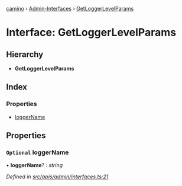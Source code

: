 [camino](../README.md) › [Admin-Interfaces](../modules/admin_interfaces.md) › [GetLoggerLevelParams](admin_interfaces.getloggerlevelparams.md)

# Interface: GetLoggerLevelParams

## Hierarchy

* **GetLoggerLevelParams**

## Index

### Properties

* [loggerName](admin_interfaces.getloggerlevelparams.md#optional-loggername)

## Properties

### `Optional` loggerName

• **loggerName**? : *string*

*Defined in [src/apis/admin/interfaces.ts:21](https://github.com/chain4travel/caminojs/blob/ca67b81/src/apis/admin/interfaces.ts#L21)*
